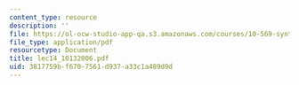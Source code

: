 ```yaml
---
content_type: resource
description: ''
file: https://ol-ocw-studio-app-qa.s3.amazonaws.com/courses/10-569-synthesis-of-polymers-fall-2006/3817759bf6707561d937a33c1a489d9d_lec14_10132006.pdf
file_type: application/pdf
resourcetype: Document
title: lec14_10132006.pdf
uid: 3817759b-f670-7561-d937-a33c1a489d9d
---
```

